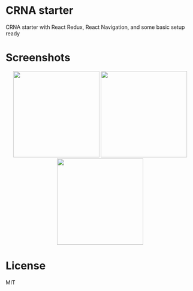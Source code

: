 # CRNA starter
CRNA starter with React Redux, React Navigation, and some basic setup ready

# Screenshots
<p align="center">
<img src="http://i63.tinypic.com/2z7imxj.png" width="230" />
<img src="http://i64.tinypic.com/6zrdcg.png" width="230" />
<img src="http://i63.tinypic.com/10qcjk8.png" width="230" />
</p>

# License
MIT
